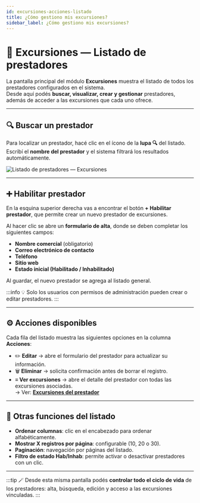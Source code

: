 ```yaml
---
id: excursiones-acciones-listado
title: ¿Cómo gestiono mis excursiones?
sidebar_label: ¿Cómo gestiono mis excursiones?
---
```


# 🌄 Excursiones — Listado de prestadores

La pantalla principal del módulo **Excursiones** muestra el listado de todos los prestadores configurados en el sistema.  
Desde aquí podés **buscar, visualizar, crear y gestionar** prestadores, además de acceder a las excursiones que cada uno ofrece.

---

## 🔍 Buscar un prestador

Para localizar un prestador, hacé clic en el ícono de la **lupa 🔍** del listado.  
Escribí el **nombre del prestador** y el sistema filtrará los resultados automáticamente.

![Listado de prestadores — Excursiones](/img/producto/excursiones/listado-de-prestadores.svg)

---

## ➕ Habilitar prestador

En la esquina superior derecha vas a encontrar el botón **+ Habilitar prestador**, que permite crear un nuevo prestador de excursiones.

Al hacer clic se abre un **formulario de alta**, donde se deben completar los siguientes campos:

- **Nombre comercial** (obligatorio)  
- **Correo electrónico de contacto**  
- **Teléfono**  
- **Sitio web**  
- **Estado inicial (Habilitado / Inhabilitado)**  

Al guardar, el nuevo prestador se agrega al listado general.

:::info
💡 Solo los usuarios con permisos de administración pueden crear o editar prestadores.
:::

---

## ⚙️ Acciones disponibles

Cada fila del listado muestra las siguientes opciones en la columna **Acciones**:

- ✏️ **Editar** → abre el formulario del prestador para actualizar su información.  
- 🗑️ **Eliminar** → solicita confirmación antes de borrar el registro.  
- **≡ Ver excursiones** → abre el detalle del prestador con todas las excursiones asociadas.  
  → Ver: [**Excursiones del prestador**](./excursiones-del-prestador)

---

## 🧾 Otras funciones del listado

- **Ordenar columnas**: clic en el encabezado para ordenar alfabéticamente.  
- **Mostrar X registros por página**: configurable (10, 20 o 30).  
- **Paginación**: navegación por páginas del listado.  
- **Filtro de estado Hab/Inhab**: permite activar o desactivar prestadores con un clic.

---

:::tip
🪄 Desde esta misma pantalla podés **controlar todo el ciclo de vida** de los prestadores: alta, búsqueda, edición y acceso a las excursiones vinculadas.
:::
